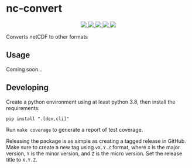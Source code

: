 # nc-convert

<p align="center">
    <a href="https://github.com/tsdat/ncconvert/actions/workflows/pytest.yml">
        <img src="https://github.com/tsdat/ncconvert/actions/workflows/pytest.yml/badge.svg">
    </a>
    <a href=https://badge.fury.io/py/ncconvert>
        <img src="https://badge.fury.io/py/ncconvert.svg">
    </a>
    <a href="https://codecov.io/gh/tsdat/ncconvert" >
        <img src="https://codecov.io/gh/tsdat/ncconvert/branch/main/graph/badge.svg"/>
    </a>
    <a href="https://codeclimate.com/github/tsdat/ncconvert/maintainability">
        <img src="https://api.codeclimate.com/v1/badges/c39461855d8c99b676d9/maintainability" />
    </a>
    <a href=https://github.com/psf/black>
        <img src="https://img.shields.io/badge/code%20style-black-000000.svg">
    </a>
</p>

Converts netCDF to other formats

## Usage

Coming soon...

## Developing

Create a python environment using at least python 3.8, then install the requirements:

```shell
pip install ".[dev,cli]"
```

Run `make coverage` to generate a report of test coverage.

Releasing the package is as simple as creating a tagged release in GitHub. Make sure to create a new tag using `vX.Y.Z`
format, where `X` is the major version, `Y` is the minor version, and `Z` is the micro version. Set the release title
to `X.Y.Z`.
